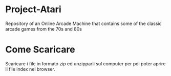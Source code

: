 # Project-Atari
Repository of an Online Arcade Machine that contains some of the classic arcade games from the 70s and 80s

# Come Scaricare
Scaricare i file in formato zip ed unzipparli sul computer per poi poter aprire il file index nel browser.
